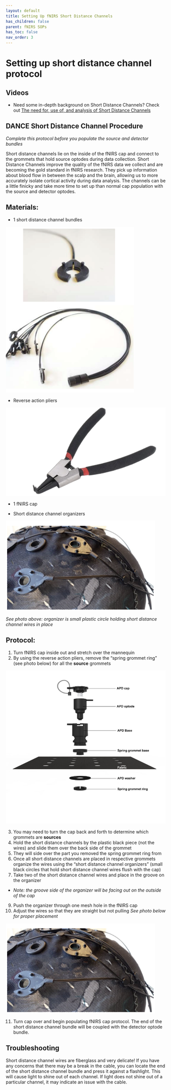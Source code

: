 ```yaml
---
layout: default
title: Setting Up fNIRS Short Distance Channels
has_children: false
parent: fNIRS SOPs
has_toc: false
nav_order: 3
---
```


# Setting up short distance channel protocol

## Videos
- Need some in-depth background on Short Distance Channels? Check out [The need for, use of, and analysis of Short Distance Channels](https://www.youtube.com/watch?v=p-nXI_x7SlU)

## DANCE Short Distance Channel Procedure

*Complete this protocol before you populate the source and detector bundles*

Short distance channels lie on the inside of the fNIRS cap and connect to the grommets that hold source optodes during data collection. Short Distance Channels improve the quality of the fNIRS data we collect and are becoming the gold standard in fNIRS research. They pick up information about blood flow in between the scalp and the brain, allowing us to more accurately isolate cortical activity during data analysis. The channels can be a little finicky and take more time to set up than normal cap population with the source and detector optodes. 

## Materials:
- 1 short distance channel bundles 

![alt text](short_distance_bundle.png)

- Reverse action pliers 

![alt text](sdc_pliers.png)

- 1 fNIRS cap 

- Short distance channel organizers 

![alt text](sdc_in_place.png)

*See photo above: organizer is small plastic circle holding short distance channel wires in place*

## Protocol:
1. Turn fNIRS cap inside out and stretch over the mannequin 
2. By using the reverse action pliers, remove the “spring grommet ring” (see photo below) for all the **source** grommets 

![alt text](cap_anatomy.png)

3. You may need to turn the cap back and forth to determine which grommets are **sources**
4. Hold the short distance channels by the plastic black piece (not the wires) and slide them over the back side of the grommet 
5. They will side over the part you removed the spring grommet ring from
6. Once all short distance channels are placed in respective grommets organize the wires using the “short distance channel organizers” (small black circles that hold short distance channel wires flush with the cap)
7. Take two of the short distance channel wires and place in the groove on the organizer 
- *Note: the groove side of the organizer will be facing out on the outside of the cap*

9. Push the organizer through one mesh hole in the fNIRS cap 
10. Adjust the wires so that they are straight but not pulling *See photo below for proper placement*

![alt text](sdc_in_place-1.png)

11. Turn cap over and begin populating fNIRS cap protocol. The end of the short distance channel bundle will be coupled with the detector optode bundle. 

## Troubleshooting

Short distance channel wires are fiberglass and very delicate! If you have any concerns that there may be a break in the cable, you can locate the end of the short distance channel bundle and press it against a flashlight. This will cause light to shine out of each channel. If light does not shine out of a particular channel, it may indicate an issue with the cable. 
